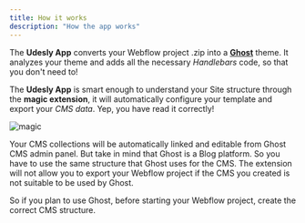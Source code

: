 ```yaml
---
title: How it works
description: "How the app works"
---
```


The **Udesly App** converts your Webflow project .zip into a [**Ghost**](https://ghost.org/) theme. It analyzes your theme and adds all the necessary *Handlebars* code, so that you don't need to! 

The **Udesly App** is smart enough to understand your Site structure through the **magic extension**, it will automatically configure your template and export your *CMS data*. Yep, you have read it correctly!


<div class="center"> <img alt="magic" src="/images/magic.gif" /></div>


Your CMS collections will be automatically linked and editable from Ghost CMS admin panel. But take in mind that Ghost is a Blog platform. So you have to use the same structure that Ghost uses for the CMS. The extension will not allow you to export your Webflow project if the CMS you created is not suitable to be used by Ghost. 

So if you plan to use Ghost, before starting your Webflow project, create the correct CMS structure.







